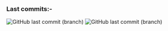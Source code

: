 ### Last commits:- 
![GitHub last commit (branch)](https://img.shields.io/github/last-commit/TransportThing/transportthing.uk/main?style=for-the-badge)
![GitHub last commit (branch)](https://img.shields.io/github/last-commit/TransportThing/transportthing.uk/ash/develop?style=for-the-badge)
